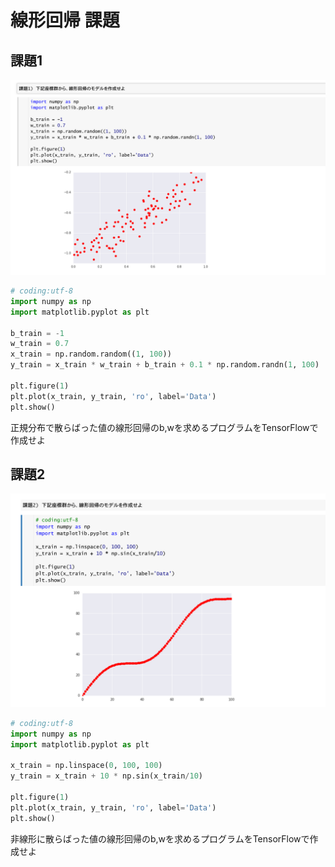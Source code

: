 # 線形回帰 課題

## 課題1

![](/img/kadai01.png)

```python
# coding:utf-8
import numpy as np
import matplotlib.pyplot as plt

b_train = -1
w_train = 0.7
x_train = np.random.random((1, 100))
y_train = x_train * w_train + b_train + 0.1 * np.random.randn(1, 100)

plt.figure(1)
plt.plot(x_train, y_train, 'ro', label='Data')
plt.show()
```

正規分布で散らばった値の線形回帰のb,wを求めるプログラムをTensorFlowで作成せよ　

## 課題2

![](/img/kadai02.png)

```python
# coding:utf-8
import numpy as np
import matplotlib.pyplot as plt

x_train = np.linspace(0, 100, 100)
y_train = x_train + 10 * np.sin(x_train/10)

plt.figure(1)
plt.plot(x_train, y_train, 'ro', label='Data')
plt.show()
```

非線形に散らばった値の線形回帰のb,wを求めるプログラムをTensorFlowで作成せよ　
